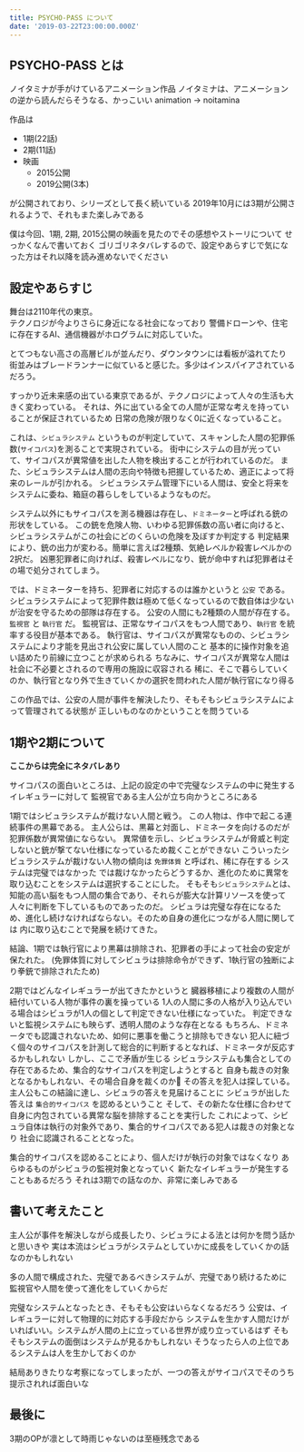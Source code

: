 ```yaml
---
title: PSYCHO-PASS について
date: '2019-03-22T23:00:00.000Z'
---
```


## PSYCHO-PASS とは

ノイタミナが手がけているアニメーション作品
ノイタミナは、アニメーションの逆から読んだらそうなる、かっこいい
animation -> noitamina

作品は

- 1期(22話)
- 2期(11話)
- 映画
  - 2015公開
  - 2019公開(3本)

が公開されており、シリーズとして長く続いている
2019年10月には3期が公開されるようで、それもまた楽しみである

僕は今回、1期, 2期, 2015公開の映画を見たのでその感想やストーリについて
せっかくなんで書いておく
ゴリゴリネタバレするので、設定やあらすじで気になった方はそれ以降を読み進めないでください

## 設定やあらすじ

舞台は2110年代の東京。  
テクノロジが今よりさらに身近になる社会になっており
警備ドローンや、住宅に存在するAI、通信機器がホログラムに対応していた。  

とてつもない高さの高層ビルが並んだり、ダウンタウンには看板が溢れてたり
街並みはブレードランナーに似ていると感じた。多少はインスパイアされているだろう。

すっかり近未来感の出ている東京であるが、テクノロジによって人々の生活も大きく変わっている。
それは、外に出ている全ての人間が正常な考えを持っていることが保証されているため
日常の危険が限りなく0に近くなっていること。

これは、`シビュラシステム` というものが判定していて、スキャンした人間の犯罪係数(`サイコパス`)を測ることで実現されている。
街中にシステムの目が光っていて、サイコパスが異常値を出した人物を検出することが行われているのだ。
また、シビュラシステムは人間の志向や特徴も把握しているため、適正によって将来のレールが引かれる。
シビュラシステム管理下にいる人間は、安全と将来をシステムに委ね、箱庭の暮らしをしているようなものだ。

システム以外にもサイコパスを測る機器は存在し、`ドミネーター`と呼ばれる銃の形状をしている。
この銃を危険人物、いわゆる犯罪係数の高い者に向けると、シビュラシステムがこの社会にどのくらいの危険を及ぼすか判定する
判定結果により、銃の出力が変わる。簡単に言えば2種類、気絶レベルか殺害レベルかの2択だ。
凶悪犯罪者に向ければ、殺害レベルになり、銃が命中すれば犯罪者はその場で処分されてしまう。

では、ドミネーターを持ち、犯罪者に対応するのは誰かというと `公安` である。
シビュラシステムによって犯罪件数は極めて低くなっているので数自体は少ないが治安を守るための部隊は存在する。
公安の人間にも2種類の人間が存在する。`監視官` と `執行官` だ。
監視官は、正常なサイコパスをもつ人間であり、`執行官` を統率する役目が基本である。
執行官は、サイコパスが異常なものの、シビュラシステムにより才能を見出され公安に属してい人間のこと
基本的に操作対象を追い詰めたり前線に立つことが求められる
ちなみに、サイコパスが異常な人間は社会に不必要とされるので専用の施設に収容される
稀に、そこで暮らしていくのか、執行官となり外で生きていくかの選択を問われた人間が執行官になり得る

この作品では、公安の人間が事件を解決したり、そもそもシビュラシステムによって管理されてる状態が
正しいものなのかということを問うている

## 1期や2期について

**ここからは完全にネタバレあり**

サイコパスの面白いところは、上記の設定の中で完璧なシステムの中に発生するイレギュラーに対して
監視官である主人公が立ち向かうところにある

1期ではシビュラシステムが裁けない人間と戦う。
この人物は、作中で起こる連続事件の黒幕である。
主人公らは、黒幕と対面し、ドミネータを向けるのだが犯罪係数が異常値にならない。
異常値を示し、シビュラシステムが脅威と判定しないと銃が撃てない仕様になっているため裁くことができない
こういったシビュラシステムが裁けない人物の傾向は `免罪体質` と呼ばれ、稀に存在する
システムは完璧ではなかった
では裁けなかったらどうするか、進化のために異常を取り込むことをシステムは選択することにした。
そもそも`シビュラシステム`とは、知能の高い脳をもつ人間の集合であり、それらが膨大な計算リソースを使って
人々に判断を下しているものであったのだ。
シビュラは完璧な存在になるため、進化し続けなければならない。そのため自身の進化につながる人間に関しては
内に取り込むことで発展を続けてきた。

結論、1期では執行官により黒幕は排除され、犯罪者の手によって社会の安定が保たれた。
(免罪体質に対してシビュラは排除命令ができず、1執行官の独断により拳銃で排除されたため)

2期ではどんなイレギュラーが出てきたかというと
臓器移植により複数の人間が紐付いている人物が事件の裏を操っている
1人の人間に多の人格が入り込んでいる場合はシビュラが1人の個として判定できない仕様になっていた。
判定できないと監視システムにも映らず、透明人間のような存在となる
もちろん、ドミネータでも認識されないため、如何に悪事を働こうと排除もできない
犯人に紐づく個々のサイコパスを計測して総合的に判断するとなれば、ドミネータが反応するかもしれない
しかし、ここで矛盾が生じる
シビュラシステムも集合としての存在であるため、集合的なサイコパスを判定しようとすると
自身も裁きの対象となるかもしれない、その場合自身を裁くのか
その答えを犯人は探している。主人公もこの結論に達し、シビュラの答えを見届けることに
シビュラが出した答えは `集合的サイコパス` を認めるということ
そして、その新たな仕様に合わせて自身に内包されている異常な脳を排除することを実行した
これによって、シビュラ自体は執行の対象外であり、集合的サイコパスである犯人は裁きの対象となり
社会に認識されることとなった。

集合的サイコパスを認めることにより、個人だけが執行の対象ではなくなり
あらゆるものがシビュラの監視対象となっていく
新たなイレギュラーが発生することもあるだろう
それは3期での話なのか、非常に楽しみである

## 書いて考えたこと

主人公が事件を解決しながら成長したり、シビュラによる法とは何かを問う話かと思いきや
実は本流はシビュラがシステムとしていかに成長をしていくかの話なのかもしれない

多の人間で構成された、完璧であるべきシステムが、完璧であり続けるために
監視官や人間を使って進化をしていくからだ

完璧なシステムとなったとき、そもそも公安はいらなくなるだろう
公安は、イレギュラーに対して物理的に対応する手段だから
システムを生かす人間だけがいればいい。システムが人間の上に立っている世界が成り立っているはず
そもそもシステムの面倒はシステムが見るかもしれない
そうなったら人の上位であるシステムは人を生かしておくのか

結局ありきたりな考察になってしまったが、一つの答えがサイコパスでそのうち
提示されれば面白いな

## 最後に

3期のOPが凛として時雨じゃないのは至極残念である


